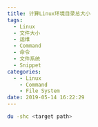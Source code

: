 ```yaml
---
title: 计算Linux环境目录总大小
tags:
  - Linux
  - 文件大小
  - 运维
  - Command
  - 命令
  - 文件系统
  - Snippet
categories:
  - - Linux
    - Command
    - File System
date: 2019-05-14 16:22:29
---
```



```bash
du -shc <target path>
```

